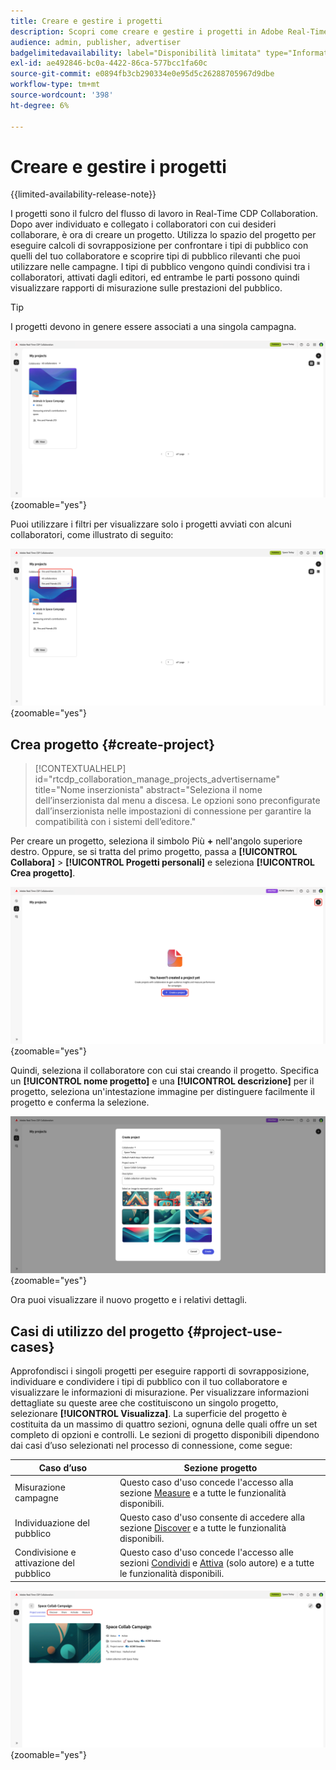 ```yaml
---
title: Creare e gestire i progetti
description: Scopri come creare e gestire i progetti in Adobe Real-Time CDP Collaboration
audience: admin, publisher, advertiser
badgelimitedavailability: label="Disponibilità limitata" type="Informative" url="https://helpx.adobe.com/legal/product-descriptions/real-time-customer-data-platform-collaboration.html newtab=true"
exl-id: ae492846-bc0a-4422-86ca-577bcc1fa60c
source-git-commit: e0894fb3cb290334e0e95d5c26288705967d9dbe
workflow-type: tm+mt
source-wordcount: '398'
ht-degree: 6%

---
```


# Creare e gestire i progetti

{{limited-availability-release-note}}

I progetti sono il fulcro del flusso di lavoro in Real-Time CDP Collaboration. Dopo aver individuato e collegato i collaboratori con cui desideri collaborare, è ora di creare un progetto. Utilizza lo spazio del progetto per eseguire calcoli di sovrapposizione per confrontare i tipi di pubblico con quelli del tuo collaboratore e scoprire tipi di pubblico rilevanti che puoi utilizzare nelle campagne. I tipi di pubblico vengono quindi condivisi tra i collaboratori, attivati dagli editori, ed entrambe le parti possono quindi visualizzare rapporti di misurazione sulle prestazioni del pubblico.

>[!TIP]
>
>I progetti devono in genere essere associati a una singola campagna.

![Visualizzazione di tutti i progetti, non filtrata.](/help/assets/collaborate/manage-view-projects/projects-overview-page.png){zoomable="yes"}

Puoi utilizzare i filtri per visualizzare solo i progetti avviati con alcuni collaboratori, come illustrato di seguito:

![Visualizzazione filtrata dei progetti con un unico collaboratore.](/help/assets/collaborate/manage-view-projects/filtered-project-view.png){zoomable="yes"}

## Crea progetto {#create-project}

>[!CONTEXTUALHELP]
>id="rtcdp_collaboration_manage_projects_advertisername"
>title="Nome inserzionista"
>abstract="Seleziona il nome dell’inserzionista dal menu a discesa. Le opzioni sono preconfigurate dall’inserzionista nelle impostazioni di connessione per garantire la compatibilità con i sistemi dell’editore."

Per creare un progetto, seleziona il simbolo Più **+** nell&#39;angolo superiore destro. Oppure, se si tratta del primo progetto, passa a **[!UICONTROL Collabora]** > **[!UICONTROL Progetti personali]** e seleziona **[!UICONTROL Crea progetto]**.

![Selezionare il simbolo più o creare un progetto per impostare un nuovo progetto.](/help/assets/collaborate/manage-view-projects/create-project.png){zoomable="yes"}

Quindi, seleziona il collaboratore con cui stai creando il progetto. Specifica un **[!UICONTROL nome progetto]** e una **[!UICONTROL descrizione]** per il progetto, seleziona un&#39;intestazione immagine per distinguere facilmente il progetto e conferma la selezione.

![Opzioni necessarie per impostare un nuovo progetto](/help/assets/collaborate/manage-view-projects/create-project-required-info.png){zoomable="yes"}

Ora puoi visualizzare il nuovo progetto e i relativi dettagli.

## Casi di utilizzo del progetto {#project-use-cases}

Approfondisci i singoli progetti per eseguire rapporti di sovrapposizione, individuare e condividere i tipi di pubblico con il tuo collaboratore e visualizzare le informazioni di misurazione. Per visualizzare informazioni dettagliate su queste aree che costituiscono un singolo progetto, selezionare **[!UICONTROL Visualizza]**. La superficie del progetto è costituita da un massimo di quattro sezioni, ognuna delle quali offre un set completo di opzioni e controlli. Le sezioni di progetto disponibili dipendono dai casi d’uso selezionati nel processo di connessione, come segue:

| Caso d’uso | Sezione progetto |
| --- | --- |
| Misurazione campagne | Questo caso d&#39;uso concede l&#39;accesso alla sezione [Measure](/help/guide/collaborate/measure.md) e a tutte le funzionalità disponibili. |
| Individuazione del pubblico | Questo caso d&#39;uso consente di accedere alla sezione [Discover](/help/guide/collaborate/discover.md) e a tutte le funzionalità disponibili. |
| Condivisione e attivazione del pubblico | Questo caso d&#39;uso concede l&#39;accesso alle sezioni [Condividi](/help/guide/collaborate/share.md) e [Attiva](/help/guide/collaborate/activate.md) (solo autore) e a tutte le funzionalità disponibili. |

![Visualizzazione del progetto con le sezioni disponibili evidenziate.](/help/assets/collaborate/manage-view-projects/project-sections.png){zoomable="yes"}
